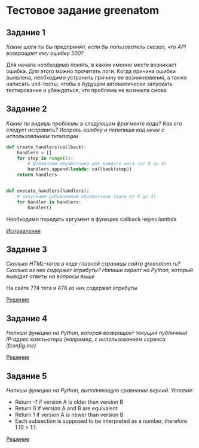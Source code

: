 # Тестовое задание greenatom

## Задание 1
*Какие шаги ты бы предпринял, если бы пользователь сказал, что API возвращает ему ошибку 500?*

Для начала необходимо понять, в каком именно месте возникает ошибка. Для этого можно прочитать логи. Когда причина ошибки выявлена, необходимо устранить причину ее возникновения, а также написать unit-тесты, чтобы в будущем автоматически запускать тестирование и убеждаться, что проблема не возникла снова.

## Задание 2
*Какие ты видишь проблемы в следующем фрагменте кода? Как его следует исправить? Исправь ошибку и перепиши код ниже с использованием типизации*
```python
def create_handlers(callback):
    handlers = []
    for step in range(5):
        # Добавляем обработчики для каждого шага (от 0 до 4)
        handlers.append(lambda: callback(step))
    return handlers


def execute_handlers(handlers):
    # запускаем добавленные обработчики (шаги от 0 до 4)
    for handler in handlers:
        handler()
```
Необходимо передать аргумент в функцию callback через lambda

[Исправления](./task2.py)

## Задание 3
*Сколько HTML-тегов в коде главной страницы сайта greenatom.ru? Сколько из них содержит атрибуты? Напиши скрипт на Python, который выводит ответы на вопросы выше*

На сайте 774 тега и 478 из них содержат атрибуты

[Решение](./task3.py)

## Задание 4
*Напиши функцию на Python, которая возвращает текущий публичный IP-адрес компьютера (например, с использованием сервиса ifconfig.me)*

[Решение](./task4.py)

## Задание 5
*Напиши функцию на Python, выполняющую сравнение версий. Условия:* 
 - Return -1 if version A is older than version B
 - Return 0 if version A and B are equivalent
 - Return 1 if version A is newer than version B
 - Each subsection is supposed to be interpreted as a number, therefore 1.10 > 1.1. 

[Решение](./task5.py)